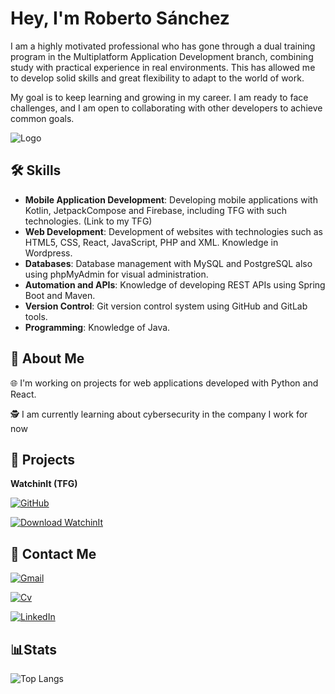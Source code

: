 
# Hey, I'm Roberto Sánchez

I am a highly motivated professional who has gone through a dual training program in the Multiplatform Application Development branch, combining study with practical experience in real environments. This has allowed me to develop solid skills and great flexibility to adapt to the world of work. 

My goal is to keep learning and growing in my career. I am ready to face challenges, and I am open to collaborating with other developers to achieve common goals.

![Logo](https://media.licdn.com/dms/image/v2/D5616AQFb-EvIazc1lw/profile-displaybackgroundimage-shrink_350_1400/profile-displaybackgroundimage-shrink_350_1400/0/1724680401522?e=1756339200&v=beta&t=pe6sCWHkiaQuttFTBY0QoQ3zISvSnXtYQfTReIdV50U)

## 🛠 Skills

- **Mobile Application Development**: Developing mobile applications with Kotlin, JetpackCompose and Firebase, including TFG with such technologies. (Link to my TFG)  
- **Web Development**: Development of websites with technologies such as HTML5, CSS, React, JavaScript, PHP and XML. Knowledge in Wordpress.  
- **Databases**: Database management with MySQL and PostgreSQL also using phpMyAdmin for visual administration.  
- **Automation and APIs**: Knowledge of developing REST APIs using Spring Boot and Maven.  
- **Version Control**: Git version control system using GitHub and GitLab tools.  
- **Programming**: Knowledge of Java.  


## 👤 About Me

🌐 I'm working on projects for web applications developed with Python and React.

🕵️ I am currently learning about cybersecurity in the company I work for now


## 🔗 Projects

**WatchinIt (TFG)**

[![GitHub](https://img.shields.io/badge/-WatchinIt-%23000?style=for-the-badge&logo=github)](https://github.com/robeitshere/WatchinIt)

[![Download WatchinIt](https://img.shields.io/badge/Download%20WatchinIt-%23white.svg?style=for-the-badge&logo=android&logoColor=white)](https://docs.google.com/uc?export=download&id=1fT59BCqHs2geaErOorf-X-NuD-KyOxZA)



## 🫴 Contact Me

[![Gmail](https://img.shields.io/badge/Email-D14836?style=for-the-badge&logoColor=white)](mailto:robesangil04@gmail.com)

[![Cv](https://img.shields.io/badge/download%20cv-6e6e6e?style=for-the-badge&logoColor=white)](https://drive.google.com/file/d/1xpLgraZHUzqqcroQfCLEWrL8PFmFgpD-/view?usp=sharing)

[![LinkedIn](https://img.shields.io/badge/linkedin-%230077B5.svg?style=for-the-badge&logo=linkedin&logoColor=white)](https://www.linkedin.com/in/robesangil)


## 📊Stats

![Top Langs](https://github-readme-stats.vercel.app/api/top-langs/?username=robeitshere&layout=compact&bg_color=0d1117&title_color=58a6ff&text_color=c9d1d9&border_color=30363d)

